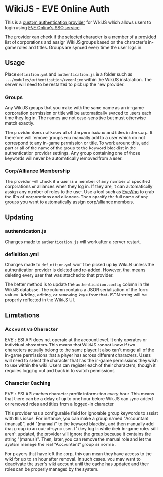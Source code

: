 # WikiJS - EVE Online Auth
This is a [custom authentication provider](https://docs.requarks.io/dev/authentication) for WikiJS which allows users to login using [EVE Online's SSO service](https://docs.esi.evetech.net/docs/sso/).

The provider can check if the selected character is a member of a provided list of corporations and assign WikiJS groups based on the character's in-game roles and titles. Groups are synced every time the user logs in.

## Usage
Place `definition.yml` and `authentication.js` in a folder such as `.../modules/authentication/eveonline` within the WikiJS installation. The server will need to be restarted to pick up the new provider.

### Groups
Any WikiJS groups that you make with the same name as an in-game corporation permission or title will be automatically synced to users each time they log in. The names are not case-sensitive but must otherwise match exactly.

The provider does not know all of the permissions and titles in the corp. It therefore will remove groups you manually add to a user which do not correspond to any in-game permission or title. To work around this, add part or all of the name of the group to the keyword blacklist in the authentication provider settings. Any group containing one of those keywords will never be automatically removed from a user.

### Corp/Alliance Membership
The provider will check if a user is a member of any number of specified corporations or alliances when they log in. If they are, it can automatically assign any number of roles to the user. Use a tool such as [EveWho](https://evewho.com) to grab the IDs of corporations and alliances. Then specify the full name of any groups you want to automatically assign corp/alliance members.

## Updating

### authentication.js
Changes made to `authentication.js` will work after a server restart.

### definition.yml
Changes made to `definition.yml` won't be picked up by WikiJS unless the authentication provider is deleted and re-added. However, that means deleting every user that was attached to that provider.

The better method is to update the `authentication.config` column in the WikiJS database. The column contains a JSON serialization of the form values. Adding, editing, or removing keys from that JSON string will be properly reflected in the WikiJS UI.

## Limitations

### Account vs Character
EVE's ESI API does not operate at the account level. It only operates on individual characters. This means that WikiJS cannot know if two characters actually belong to the same player. It also can't merge all of the in-game permissions that a player has across different characters. Users will need to select the character that has the in-game permissions they wish to use within the wiki. Users can register each of their characters, though it requires logging out and back in to switch permissions.

### Character Caching
EVE's ESI API caches character profile information every hour. This means that there can be a delay of up to one hour before WikiJS can sync added or removed roles and titles from a logged-in character.

This provider has a configurable field for ignorable group keywords to assist with this issue. For instance, you can make a group named "Accountant (manual)", add "(manual)" to the keyword blacklist, and then manually add that group to an out-of-sync user. If they log in while their in-game roles still aren't updated, the provider will ignore the group because it contains the string "(manual)". Then, later, you can remove the manual role and let the system manage the real "Accountant" group as normal.

For players that have left the corp, this can mean they have access to the wiki for up to an hour after removal. In such cases, you may want to deactivate the user's wiki account until the cache has updated and their roles can be properly managed by the system.